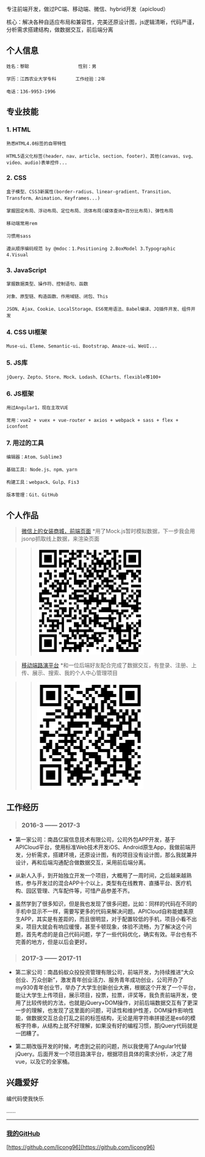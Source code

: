 专注前端开发，做过PC端、移动端、微信、hybrid开发（apicloud）

核心：解决各种自适应布局和兼容性，完美还原设计图，js逻辑清晰，代码严谨，分析需求搭建结构，做数据交互，前后端分离

## 个人信息  

```
姓名：黎聪                  性别：男

学历：江西农业大学专科       工作经验：2年

电话：136-9953-1996
```


## 专业技能
### 1. HTML
    熟悉HTML4.0标签的自带特性

    HTML5语义化标签(header、nav、article、section、footer)、其他(canvas、svg、video、audio)表单控件...

### 2. CSS
    盒子模型、CSS3新属性(border-radius、linear-gradient、Transition、Transform、Animation、Keyframes...)

    掌握固定布局、浮动布局、定位布局、流体布局(媒体查询+百分比布局)、弹性布局

    移动端常用rem

    习惯用sass

    遵从顺序编码规范 by @mdoc：1.Positioning 2.BoxModel 3.Typographic 4.Visual

### 3. JavaScript
    掌握数据类型、操作符、控制语句、函数

    对象、原型链、构造函数、作用域链、闭包、This
    
    JSON、Ajax、Cookie、LocalStorage、ES6常用语法、Babel编译、JQ插件开发、组件开发

### 4. CSS UI框架
    Muse-ui、Eleme、Semantic-ui、Bootstrap、Amaze-ui、WeUI...

### 5. JS库
    jQuery、Zepto、Store、Mock、Lodash、ECharts、flexible等100+

### 6. JS框架
    用过Angular1，现在主攻VUE

    常用：vue2 + vuex + vue-router + axios + webpack + sass + flex + iconfont

### 7. 用过的工具
    编辑器：Atom、Sublime3

    基础工具: Node.js、npm、yarn

    构建工具：webpack、Gulp、Fis3

    版本管理：Git、GitHub

## 个人作品

> [微信上的女装商城，前端页面](http://red.tianshic.com/women-wear-mall/#/list) *用了Mock.js暂时模拟数据，下一步我会用jsonp抓取线上数据，来渲染页面

>> ![二维码，网络不畅可能会丢失](https://raw.githubusercontent.com/licong96/licong96.github.io/master/women-wear-mall.png)

> [移动端路演平台](http://new.my930.com/m/#/home) *和一位后端好友配合完成了数据交互，有登录、注册、上传、展示、搜索、我的个人中心管理项目

>> ![二维码，网络不畅可能会丢失](https://raw.githubusercontent.com/licong96/licong96.github.io/master/mobile.png)

## 工作经历

> ### 2016-3 —— 2017-3

* 第一家公司：南昌亿宸信息技术有限公司，公司外包APP开发，基于APICloud平台，使用标准Web技术开发iOS、Android原生App，我做前端开发，分析需求，搭建环境，还原设计图，有的项目没有设计图，那么我就兼并设计，再和后端沟通配合做数据交互，采用前后端分离。

* 从新人入手，到开始独立开发一个项目，大概用了一周时间，之后越来越熟练，参与开发过的混合APP十个以上，类型有在线教育、直播平台、医疗机构、园区管理、汽车配件等，可惜产品参差不齐。

* 虽然学到了很多知识，但是我也发现了很多问题，比如：同样的代码在不同的手机中显示不一样，需要写更多的代码来解决问题。APICloud自称能媲美原生APP，其实是有差距的，而且很明显，对于配置较低的手机，项目小看不出来，项目大就会有响应缓慢，甚至卡顿现象，体验不流畅，为了解决这个问题，首先考虑的是自己代码问题，学了一些代码优化，确实有效。平台也有不完善的地方，但是以后会更好。

> ### 2017-3 —— 2017-11

* 第二家公司：南昌蚂蚁众投投资管理有限公司，前端开发，为持续推进“大众创业、万众创新”，激发青年创业活力、服务青年成功创业，公司开办了my930青年创业节，举办了大学生创新创业大赛，根据这个开发了一个平台，能让大学生上传项目，展示项目，投票，拉票，评奖等，我负责前端开发，使用了比较传统的方法，也就是jQuery+DOM操作，对前后端数据交互有了更深一步的理解，也发现了这里面的问题，可读性和维护性差，DOM操作影响性能，做数据交互总会打乱之前的标签结构，无论是用字符串拼接还是es6的模板字符串，从结构上就不好理解，如果没有好的编程习惯，那jQuery代码就是一团糟了。

* 第二期改版开发的时候，考虑到之前的问题，所以我使用了Angular1代替jQuery。后面开发一个项目路演平台，根据项目具体的需求分析，决定了用vue，以及它的全家桶。

## 兴趣爱好
编代码使我快乐

......

- - - -
### [我的GitHub](https://github.com/licong96)
[https://github.com/licong96](https://github.com/licong96)
